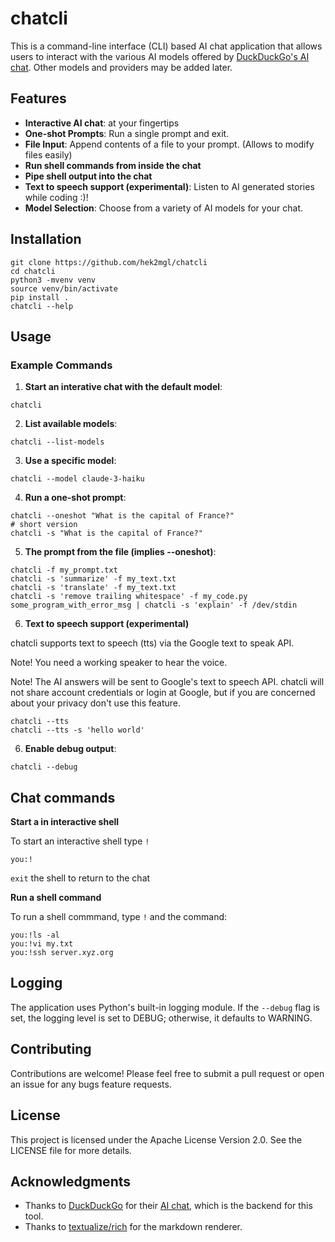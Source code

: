 # chatcli

This is a command-line interface (CLI) based AI chat application that allows users to interact with the various 
AI models offered by [DuckDuckGo's AI chat](https://duck.ai). Other models and providers may be added later.

## Features

- **Interactive AI chat**: at your fingertips
- **One-shot Prompts**: Run a single prompt and exit.
- **File Input**: Append contents of a file to your prompt. (Allows to modify files easily)
- **Run shell commands from inside the chat**
- **Pipe shell output into the chat**
- **Text to speech support (experimental)**: Listen to AI generated stories while coding :)! 
- **Model Selection**: Choose from a variety of AI models for your chat.

## Installation

```console
git clone https://github.com/hek2mgl/chatcli
cd chatcli
python3 -mvenv venv
source venv/bin/activate
pip install .
chatcli --help
```

## Usage

### Example Commands

1. **Start an interative chat with the default model**:

```console
chatcli
```

2. **List available models**:

```console
chatcli --list-models
```

3. **Use a specific model**:

```console
chatcli --model claude-3-haiku
```

4. **Run a one-shot prompt**:

```console
chatcli --oneshot "What is the capital of France?"
# short version
chatcli -s "What is the capital of France?"
```

5. **The prompt from the file (implies --oneshot)**:

```console
chatcli -f my_prompt.txt
chatcli -s 'summarize' -f my_text.txt
chatcli -s 'translate' -f my_text.txt
chatcli -s 'remove trailing whitespace' -f my_code.py
some_program_with_error_msg | chatcli -s 'explain' -f /dev/stdin
```

6. **Text to speech support (experimental)**

chatcli supports text to speech (tts) via the Google text to speak API.

Note! You need a working speaker to hear the voice.

Note! The AI answers will be sent to Google's text to speech API. chatcli
will not share account credentials or login at Google, but if you are
concerned about your privacy don't use this feature.

```console
chatcli --tts
chatcli --tts -s 'hello world'
```

6. **Enable debug output**:

```console
chatcli --debug
```

## Chat commands

**Start a in interactive shell**

To start an interactive shell type `!`

```
you:!
```

`exit` the shell to return to the chat

**Run a shell command**

To run a shell commmand, type `!` and the command:

```
you:!ls -al
you:!vi my.txt
you:!ssh server.xyz.org
```

## Logging

The application uses Python's built-in logging module. If the `--debug` flag is set, the logging level is 
set to DEBUG; otherwise, it defaults to WARNING.

## Contributing

Contributions are welcome! Please feel free to submit a pull request or open an issue for any bugs 
feature requests.

## License

This project is licensed under the Apache License Version 2.0. See the LICENSE file for more details.

## Acknowledgments

- Thanks to [DuckDuckGo](https://duckduckgo.com) for their [AI chat](https://duck.ai), which is the backend for this tool.
- Thanks to [textualize/rich](https://github.com/Textualize/rich) for the markdown renderer.


